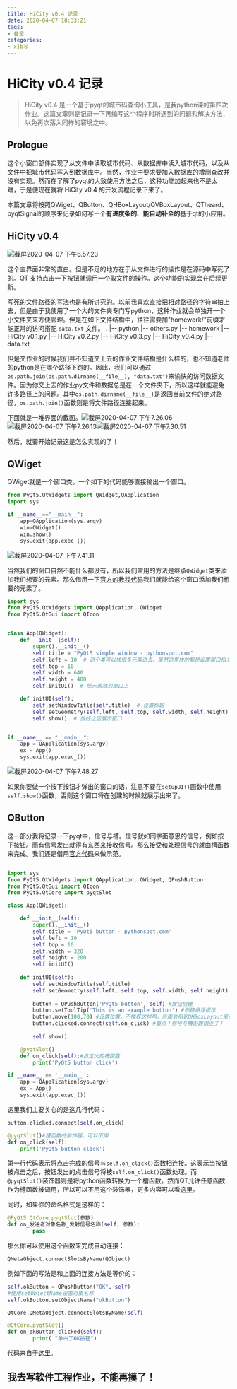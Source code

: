 ```yaml
---
title: HiCity v0.4 记录
date: 2020-04-07 18:33:21
tags:
- 备忘
categories:
- xjb写
---
```


# HiCity v0.4 记录

> HiCity v0.4 是一个基于pyqt的城市码查询小工具，是我python课的第四次作业。这篇文章则是记录一下再编写这个程序时所遇到的问题和解决方法，以免再次落入同样的窘境之中。

<!-- more -->

## Prologue

这个小窗口部件实现了从文件中读取城市代码、从数据库中读入城市代码，以及从文件中把城市代码写入到数据库中。当然，作业中要求要加入数据库的增删查改并没有实现。然而在了解了pyqt的大致使用方法之后，这种功能加起来也不是太难，于是便现在就将 HiCity v0.4 的开发流程记录下来了。

本篇文章将按照QWiget、QButton、QHBoxLayout/QVBoxLayout、QTheard、pyqtSignal的顺序来记录如何写一个**有进度条的**、**能自动补全的**基于qt的小应用。

## HiCity v0.4

![截屏2020-04-07 下午6.57.23](截屏2020-04-07-下午6.57.23.png "程序主界面")

这个主界面非常的直白。但是不足的地方在于从文件进行的操作是在源码中写死了的。QT 支持点击一下按钮就调用一个取文件的操作。这个功能的实现会在后续更新。

写死的文件路径的写法也是有所讲究的。以前我喜欢直接把相对路径的字符串拍上去，但是由于我使用了一个大的文件夹专门写python，这种作业就会单独开一个小文件夹来方便管理。但是在如下文件结构中，往往需要加"homework/"前缀才能正常的访问搭配 `data.txt` 文件。
.
|-- python
    |-- others.py
    |-- homework
        |-- HiCity v0.1.py
        |-- HiCity v0.2.py
        |-- HiCity v0.3.py
        |-- HiCity v0.4.py
        |-- data.txt

但是交作业的时候我们并不知道交上去的作业文件结构是什么样的，也不知道老师的python是在哪个路径下跑的。因此，我们可以通过 `os.path.join(os.path.dirname(__file__), "data.txt")`来愉快的访问数据文件。因为你交上去的作业py文件和数据总是在一个文件夹下，所以这样就能避免许多路径上的问题。其中`os.path.dirname(__file__)`是返回当前文件的绝对路径，`os.path.join()`函数则是将文件路径连接起来。

下面就是一堆界面的截图。![截屏2020-04-07 下午7.26.06](截屏2020-04-07-下午7.26.06.png "正在载入的样子")![截屏2020-04-07 下午7.26.13](截屏2020-04-07-下午7.26.13.png "载入完成的样子")![截屏2020-04-07 下午7.30.51](截屏2020-04-07-下午7.30.51.png "查询的样子")

然后，就要开始记录这是怎么实现的了！

## QWiget

QWiget就是一个窗口类。一个如下的代码能够直接输出一个窗口。

```python
from PyQt5.QtWidgets import QWidget,QApplication
import sys

if __name__=="__main__":
    app=QApplication(sys.argv)
    win=QWidget()
    win.show()
    sys.exit(app.exec_())
```

![截屏2020-04-07 下午7.41.11](截屏2020-04-07-下午7.41.11.png "大概长这样")

当然我们的窗口自然不能什么都没有，所以我们常用的方法是继承`QWidget`类来添加我们想要的元素。那么借用一下[官方的教程代码](https://pythonspot.com/pyqt5-window/)我们就能给这个窗口添加我们想要的元素了。

```python
import sys
from PyQt5.QtWidgets import QApplication, QWidget
from PyQt5.QtGui import QIcon


class App(QWidget):
    def __init__(self):
        super().__init__()
        self.title = "PyQt5 simple window - pythonspot.com"
        self.left = 10  # 这个类可以放很多元素进去。虽然这里放的都是设置窗口相关的元素，但是能放置的不一定非得是Qt相关的元素
        self.top = 10
        self.width = 640
        self.height = 480
        self.initUI()  # 把元素放到窗口上

    def initUI(self):
        self.setWindowTitle(self.title)  # 设置标题
        self.setGeometry(self.left, self.top, self.width, self.height)  # 设置大小
        self.show()  # 放好之后展示窗口


if __name__ == "__main__":
    app = QApplication(sys.argv)
    ex = App()
    sys.exit(app.exec_())

```

![截屏2020-04-07 下午7.48.27](截屏2020-04-07-下午7.48.27.png "于是他有了预设大小以及一个标题")

如果你要做一个按下按钮才弹出的窗口的话，注意不要在`setupUI()`函数中使用`self.show()`函数，否则这个窗口将在创建的时候就展示出来了。

## QButton

这一部分我将记录一下pyqt中，信号与槽。信号就如同字面意思的信号，例如按下按钮。而有信号发出就得有东西来接收信号。那么接受和处理信号的就由槽函数来完成。我们还是借用[官方代码](https://pythonspot.com/pyqt5-buttons/)来做示范。

```python

import sys
from PyQt5.QtWidgets import QApplication, QWidget, QPushButton
from PyQt5.QtGui import QIcon
from PyQt5.QtCore import pyqtSlot

class App(QWidget):

    def __init__(self):
        super().__init__()
        self.title = 'PyQt5 button - pythonspot.com'
        self.left = 10
        self.top = 10
        self.width = 320
        self.height = 200
        self.initUI()
    
    def initUI(self):
        self.setWindowTitle(self.title)
        self.setGeometry(self.left, self.top, self.width, self.height)
        
        button = QPushButton('PyQt5 button', self) #按钮创建
        button.setToolTip('This is an example button') #创建悬浮提示
        button.move(100,70) #设置位置，不推荐这样用。后面会用到QHBoxLayout来做自适应
        button.clicked.connect(self.on_click) #重点！信号与槽函数相连了！
        
        self.show()

    @pyqtSlot()
    def on_click(self):#自定义的槽函数
        print('PyQt5 button click')

if __name__ == '__main__':
    app = QApplication(sys.argv)
    ex = App()
    sys.exit(app.exec_())
```

这里我们主要关心的是这几行代码：

```python
button.clicked.connect(self.on_click)

@pyqtSlot()#槽函数的装饰器，可以不用
def on_click(self):
    print('PyQt5 button click')
```

第一行代码表示将点击完成的信号与`self.on_click()`函数相连接。这表示当按钮被点击之后，按钮发出的点击信号将被`self.on_click()`函数处理。而`@pyqtSlot()`装饰器则是将python函数转换为一个槽函数。然而QT允许任意函数作为槽函数被调用，所以可以不用这个装饰器，更多内容可以看[这里](https://stackoverflow.com/questions/45841843/function-of-pyqtslot)。

同时，如果你的命名格式是这样的：

```python
@PyQt5.QtCore.pyqtSlot(参数)
def on_发送者对象名称_发射信号名称(self, 参数):
        pass
```

那么你可以使用这个函数来完成自动连接：

```python
QMetaObject.connectSlotsByName(QObject)
```

例如下面的写法是和上面的连接方法是等价的：

```python
self.okButton = QPushButton("OK", self)
#使用setObjectName设置对象名称
self.okButton.setObjectName("okButton")

QtCore.QMetaObject.connectSlotsByName(self)

@QtCore.pyqtSlot()    
def on_okButton_clicked(self):
        print( "单击了OK按钮")
```

代码来自于[这里](https://blog.csdn.net/broadview2006/article/details/80132757?depth_1-utm_source=distribute.pc_relevant.none-task-blog-BlogCommendFromBaidu-1&utm_source=distribute.pc_relevant.none-task-blog-BlogCommendFromBaidu-1)。

## 我去写软件工程作业，不能再摸了！

